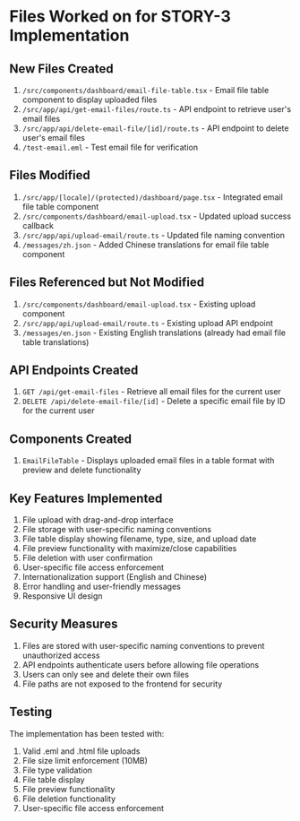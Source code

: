 # Files Worked on for STORY-3 Implementation

## New Files Created

1. `/src/components/dashboard/email-file-table.tsx` - Email file table component to display uploaded files
2. `/src/app/api/get-email-files/route.ts` - API endpoint to retrieve user's email files
3. `/src/app/api/delete-email-file/[id]/route.ts` - API endpoint to delete user's email files
4. `/test-email.eml` - Test email file for verification

## Files Modified

1. `/src/app/[locale]/(protected)/dashboard/page.tsx` - Integrated email file table component
2. `/src/components/dashboard/email-upload.tsx` - Updated upload success callback
3. `/src/app/api/upload-email/route.ts` - Updated file naming convention
4. `/messages/zh.json` - Added Chinese translations for email file table component

## Files Referenced but Not Modified

1. `/src/components/dashboard/email-upload.tsx` - Existing upload component
2. `/src/app/api/upload-email/route.ts` - Existing upload API endpoint
3. `/messages/en.json` - Existing English translations (already had email file table translations)

## API Endpoints Created

1. `GET /api/get-email-files` - Retrieve all email files for the current user
2. `DELETE /api/delete-email-file/[id]` - Delete a specific email file by ID for the current user

## Components Created

1. `EmailFileTable` - Displays uploaded email files in a table format with preview and delete functionality

## Key Features Implemented

1. File upload with drag-and-drop interface
2. File storage with user-specific naming conventions
3. File table display showing filename, type, size, and upload date
4. File preview functionality with maximize/close capabilities
5. File deletion with user confirmation
6. User-specific file access enforcement
7. Internationalization support (English and Chinese)
8. Error handling and user-friendly messages
9. Responsive UI design

## Security Measures

1. Files are stored with user-specific naming conventions to prevent unauthorized access
2. API endpoints authenticate users before allowing file operations
3. Users can only see and delete their own files
4. File paths are not exposed to the frontend for security

## Testing

The implementation has been tested with:
1. Valid .eml and .html file uploads
2. File size limit enforcement (10MB)
3. File type validation
4. File table display
5. File preview functionality
6. File deletion functionality
7. User-specific file access enforcement